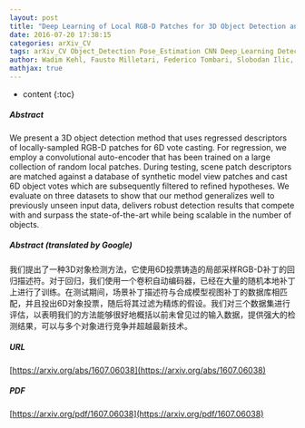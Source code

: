 ```yaml
---
layout: post
title: "Deep Learning of Local RGB-D Patches for 3D Object Detection and 6D Pose Estimation"
date: 2016-07-20 17:38:15
categories: arXiv_CV
tags: arXiv_CV Object_Detection Pose_Estimation CNN Deep_Learning Detection
author: Wadim Kehl, Fausto Milletari, Federico Tombari, Slobodan Ilic, Nassir Navab
mathjax: true
---
```


* content
{:toc}

##### Abstract
We present a 3D object detection method that uses regressed descriptors of locally-sampled RGB-D patches for 6D vote casting. For regression, we employ a convolutional auto-encoder that has been trained on a large collection of random local patches. During testing, scene patch descriptors are matched against a database of synthetic model view patches and cast 6D object votes which are subsequently filtered to refined hypotheses. We evaluate on three datasets to show that our method generalizes well to previously unseen input data, delivers robust detection results that compete with and surpass the state-of-the-art while being scalable in the number of objects.

##### Abstract (translated by Google)
我们提出了一种3D对象检测方法，它使用6D投票铸造的局部采样RGB-D补丁的回归描述符。对于回归，我们使用一个卷积自动编码器，已经在大量的随机本地补丁上进行了训练。在测试期间，场景补丁描述符与合成模型视图补丁的数据库相匹配，并且投出6D对象投票，随后将其过滤为精炼的假设。我们对三个数据集进行评估，以表明我们的方法能够很好地概括以前未曾见过的输入数据，提供强大的检测结果，可以与多个对象进行竞争并超越最新技术。

##### URL
[https://arxiv.org/abs/1607.06038](https://arxiv.org/abs/1607.06038)

##### PDF
[https://arxiv.org/pdf/1607.06038](https://arxiv.org/pdf/1607.06038)

